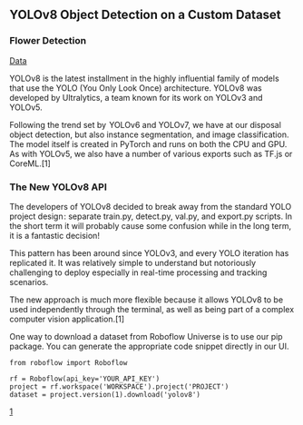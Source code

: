 ## YOLOv8 Object Detection on a Custom Dataset ##
### Flower Detection ###

[Data](https://universe.roboflow.com/my-datasets-0aq8j/flower-46h98/dataset/2)

YOLOv8 is the latest installment in the highly influential family of models that use the YOLO (You Only Look Once) architecture. YOLOv8 was developed by Ultralytics, a team known for its work on YOLOv3 and YOLOv5.

Following the trend set by  YOLOv6 and YOLOv7, we have at our disposal object detection, but also instance segmentation, and image classification. The model itself is created in PyTorch and runs on both the CPU and GPU. As with YOLOv5, we also have a number of various exports such as TF.js or CoreML.[1]


### The New YOLOv8 API ###

The developers of YOLOv8 decided to break away from the standard YOLO project design : separate train.py, detect.py, val.py, and export.py scripts. In the short term it will probably cause some confusion while in the long term, it is a fantastic decision!

This pattern has been around since YOLOv3, and every YOLO iteration has replicated it. It was relatively simple to understand but notoriously challenging to deploy especially in real-time processing and tracking scenarios.

The new approach is much more flexible because it allows YOLOv8 to be used independently through the terminal, as well as being part of a complex computer vision application.[1]

One way to download a dataset from Roboflow Universe is to use our pip package. You can generate the appropriate code snippet directly in our UI.

```
from roboflow import Roboflow

rf = Roboflow(api_key='YOUR_API_KEY')
project = rf.workspace('WORKSPACE').project('PROJECT')
dataset = project.version(1).download('yolov8')

```

[1](https://blog.roboflow.com/how-to-train-yolov8-on-a-custom-dataset/)
